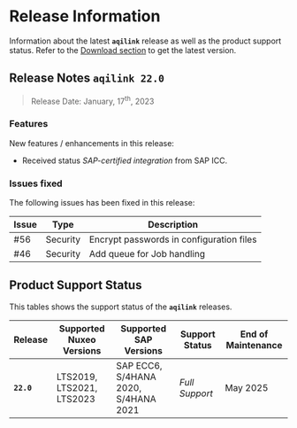 # Release Information
Information about the latest **`aqilink`** release as well as the product support status. Refer to the [Download section](/installation/app-download.md) to get the latest version.

## Release Notes `aqilink 22.0`

> Release Date: January, 17<sup>th</sup>, 2023

### Features
New features / enhancements in this release:
* Received status *SAP-certified integration* from SAP ICC.

### Issues fixed
The following issues has been fixed in this release:

| Issue      | Type | Description |
| ----------- | ----------- |----------- |
| #56 | Security | Encrypt passwords in configuration files |
| #46 | Security | Add queue for Job handling |


## Product Support Status

This tables shows the support status of the **`aqilink`** releases.

| Release      | Supported Nuxeo Versions | Supported SAP Versions | Support Status | End of Maintenance |
| ----------- | ----------- |----------- |----------- |----------- |
| **`22.0`** | LTS2019, LTS2021, LTS2023 | SAP ECC6, S/4HANA 2020, S/4HANA 2021 | _Full Support_ | May 2025 |